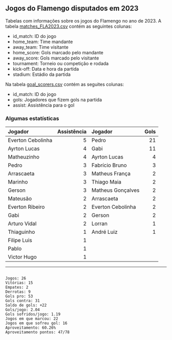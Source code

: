 ## Jogos do Flamengo disputados em 2023

Tabelas com informações sobre os jogos do Flamengo no ano de 2023. A tabela [matches_FLA2023.csv](https://github.com/williamjouse/jogos-Flamengo-2023/blob/main/matches_FLA2023.csv)
contém as seguintes colunas:

- id_match: ID do jogo
- home_team: Time mandante
- away_team: Time visitante
- home_score: Gols marcado pelo mandante
- away_score: Gols marcado pelo visitante
- tournament: Torneio ou competição e rodada
- kick-off: Data e hora da partida
- stadium: Estádio da partida


Na tabela [goal_scorers.csv](https://github.com/williamjouse/jogos-Flamengo-2023/blob/main/goal_scorers.csv) contém as seguites colunas:

- id_match: ID do jogo
- gols: Jogadores que fizem gols na partida
- assist: Assistência para o gol


### Algumas estatísticas

| Jogador           |   Assistência | Jogador           |   Gols |
|:------------------|--------------:|:------------------|-------:|
| Everton Cebolinha |             5 | Pedro             |     21 |
| Ayrton Lucas      |             4 | Gabi              |     11 |
| Matheuzinho       |             4 | Ayrton Lucas      |      4 |
| Pedro             |             3 | Fabrício Bruno    |      3 |
| Arrascaeta        |             3 | Matheus França    |      2 |
| Marinho           |             3 | Thiago Maia       |      2 |
| Gerson            |             3 | Matheus Gonçalves |      2 |
| Mateusão          |             2 | Arrascaeta        |      2 |
| Everton Ribeiro   |             2 | Everton Cebolinha |      2 |
| Gabi              |             2 | Gerson            |      2 |
| Arturo Vidal      |             2 | Lorran            |      1 |
| Thiaguinho        |             1 | André Luiz        |      1 |
| Filipe Luis       |             1 |                |     |
| Pablo             |             1 |                |     |
| Victor Hugo       |             1 |                |     |







----


```

Jogos: 26
Vitórias: 15
Empates: 2
Derrotas: 9 
Gols pro: 53
Gols contra: 31
Saldo de gols: +22
Gols/jogo: 2.04
Gols sofridos/jogo: 1.19
Jogos em que marcou: 22
Jogos em que sofreu gol: 16 
Aproveitamento: 60.26%
Aproveitamento pontos: 47/78


```